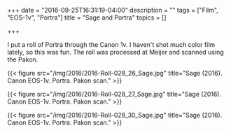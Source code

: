 +++
date = "2016-09-25T16:31:19-04:00"
description = ""
tags = ["Film", "EOS-1v", "Portra"]
title = "Sage and Portra"
topics = []

+++

I put a roll of Portra through the Canon 1v. I haven't shot much color film
lately, so this was fun. The roll was processed at Meijer and scanned using the Pakon.


{{< figure src="/img/2016/2016-Roll-028_26_Sage.jpg" title="Sage (2016). Canon EOS-1v. Portra. Pakon scan." >}}


{{< figure src="/img/2016/2016-Roll-028_27_Sage.jpg" title="Sage (2016). Canon EOS-1v. Portra. Pakon scan." >}}


{{< figure src="/img/2016/2016-Roll-028_30_Sage.jpg" title="Sage (2016). Canon EOS-1v. Portra. Pakon scan." >}}

